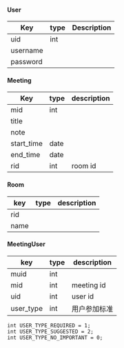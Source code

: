 #### User

|Key|type|Description|
|---|---|---|
|uid|int||
|username|||
|password|||

#### Meeting

|Key|type|description|
|---|---|---|
|mid|int||
|title|||
|note|||
|start_time|date||
|end_time|date||
|rid|int|room id|

#### Room

|key|type|description|
|---|---|---|
|rid|||
|name|||

#### MeetingUser

|key|type|description|
|---|---|---|
|muid|int||
|mid|int|meeting id|
|uid|int|user id|
|user_type|int|用户参加标准|

	int USER_TYPE_REQUIRED = 1;
	int USER_TYPE_SUGGESTED = 2;
	int USER_TYPE_NO_IMPORTANT = 0;

